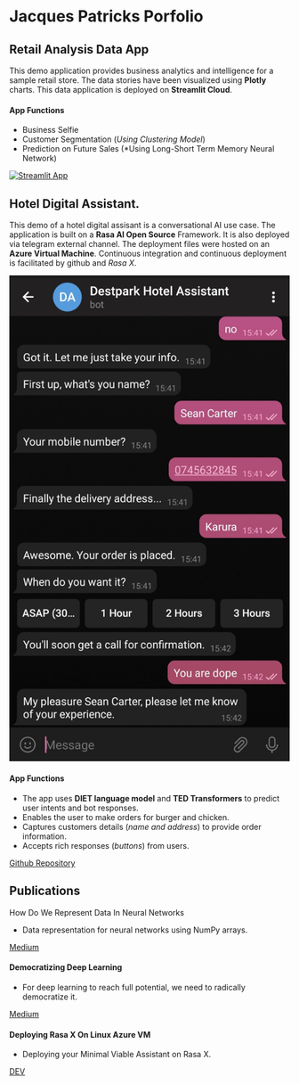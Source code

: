 # Jacques  Patricks Porfolio


## Retail Analysis Data App

This demo application provides business analytics and intelligence for a sample retail store. The data stories have been visualized using **Plotly** charts. This data application is deployed on **Streamlit Cloud**.

#### App Functions

- Business Selfie
- Customer Segmentation (*Using Clustering Model*)
- Prediction on Future Sales (*Using Long-Short Term Memory Neural Network)

[![Streamlit App](https://static.streamlit.io/badges/streamlit_badge_black_white.svg)](https://share.streamlit.io/kanka-max/max-stream/main/max.py)


## Hotel Digital Assistant.

This demo of a hotel digital assisant is a conversational AI use case. The application is built on a **Rasa AI Open Source** Framework. It is also deployed via telegram external channel. The deployment files were hosted on an **Azure Virtual Machine**. Continuous integration and continuous deployment is facilitated by github and *Rasa X*.


![](/images/telegram0.jpg)


#### App Functions

- The app uses **DIET language model** and **TED Transformers** to predict user intents and bot responses.
- Enables the user to make orders for burger and chicken.
- Captures customers details (*name and address*) to provide order information.
- Accepts rich responses (*buttons*) from users.

[Github Repository](https://github.com/Kanka-max/Destina-in-Tokyo)


## Publications

How Do We Represent Data In Neural Networks
- Data representation for neural networks using NumPy arrays.

[Medium](https://dev.to/cocteau/locally-deploy-rasa-x-on-a-linux-azure-machine-1ffp)

#### Democratizing Deep Learning

- For deep learning to reach full potential, we need to radically democratize it.

[Medium](https://becominghuman.ai/what-is-democratizing-deep-learning-52be437d30be?gi=925395c40e97)

#### Deploying Rasa X On Linux Azure VM

- Deploying your Minimal Viable Assistant on Rasa X.

[DEV](https://dev.to/cocteau/locally-deploy-rasa-x-on-a-linux-azure-machine-1ffp)





